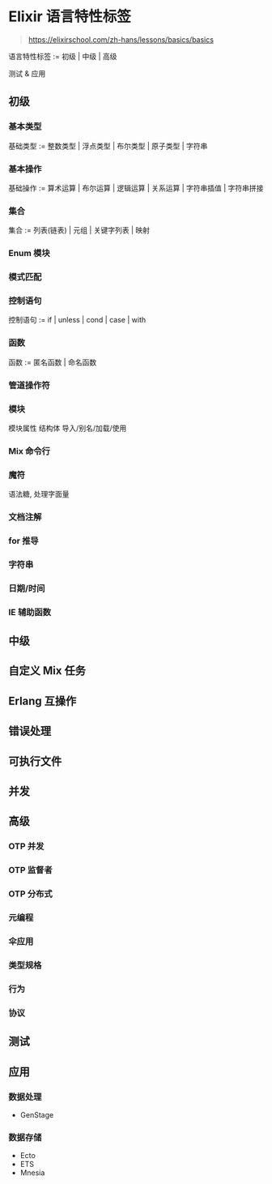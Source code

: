 # Elixir 语言特性标签

> https://elixirschool.com/zh-hans/lessons/basics/basics

语言特性标签 := 初级 | 中级 | 高级

测试 & 应用

## 初级

### 基本类型

基础类型 := 整数类型 | 浮点类型 | 布尔类型 | 原子类型 | 字符串

### 基本操作

基础操作 := 算术运算 | 布尔运算 | 逻辑运算 | 关系运算 | 字符串插值 | 字符串拼接

### 集合

集合 := 列表(链表) | 元组 | 关键字列表 | 映射

### Enum 模块

### 模式匹配

### 控制语句

控制语句 := if | unless | cond | case | with

### 函数

函数 := 匿名函数 | 命名函数

### 管道操作符

### 模块

模块属性
结构体
导入/别名/加载/使用

### Mix 命令行

### 魔符

语法糖, 处理字面量

### 文档注解

### for 推导

### 字符串

### 日期/时间

### IE 辅助函数

## 中级

## 自定义 Mix 任务

## Erlang 互操作

## 错误处理

## 可执行文件

## 并发

## 高级

### OTP 并发

### OTP 监督者

### OTP 分布式

### 元编程

### 伞应用

### 类型规格

### 行为

### 协议

## 测试

## 应用

### 数据处理

- GenStage

### 数据存储

- Ecto
- ETS
- Mnesia
